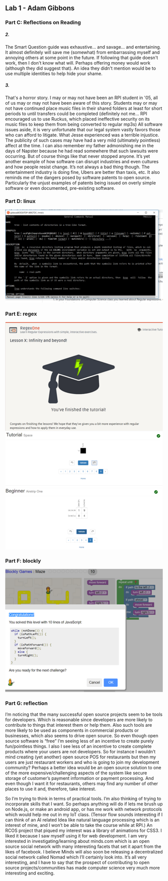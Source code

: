 ## Lab 1 - Adam Gibbons
### Part C: Reflections on Reading
##### 2.
The Smart Question guide was exhaustive... and savage... and entertaining. It almost definitely will save me (somewhat) from embarrassing myself and annoying others at some point in the future. If following that guide doesn't work, then I don't know what will. Perhaps offering money would work (although they did suggest that). An idea they didn't mention would be to use multiple identities to help hide your shame.
##### 3.
That's a horror story. I may or may not have been an RPI student in '05, all of us may or may not have been aware of this story. Students may or may not have continued place music files in their shared folders at least for short periods to until transfers could be completed (definitely not me… RPI encouraged us to use Ruckus, which placed ineffective security on its music files to keep them from being converted to regular mp3s) All software issues aside, it is very unfortunate that our legal system vastly favors those who can afford to litigate. What Jesse experienced was a terrible injustice. The publicity of such cases may have had a very mild (ultimately pointless) affect at the time. I can also remember my father admonishing me in the days of Napster because he had read somewhere that such lawsuits were occurring. But of course things like that never stopped anyone. It’s yet another example of how software can disrupt industries and even cultures and how people resist change. It’s not always a bad thing though. The entertainment industry is doing fine, Ubers are better than taxis, etc. It also reminds me of the dangers posed by software patents to open source. Particularly the unjust examples of patents being issued on overly simple software or even documented, pre-existing software. 
### Part D: linux
![tree man page](TM.PNG)
### Part E: regex
![first regex part](finished_regex_1.PNG)
![second regex part](tutorial_complete.PNG)
![third regex part](one_through_five_done.PNG)
### Part F: blockly
![first regex part](BlocklySol.PNG)
### Part G: reflection
I’m noticing that the many successful open source projects seem to be tools for developers. Which is reasonable since developers are more likely to contribute to things that interest them or help them. Also such tools are more likely to be used as components in commercial products or businesses, which also seems to drive open source. So even though open source software is “free” I’m seeing less of an incentive to create purely fun/pointless things. I also I see less of an incentive to create complete products where your users are not developers. So for instance I wouldn’t mind creating (yet another) open source POS for restaurants but then my users are just restaurant workers and who is going to join my development community? Perhaps a better idea would be an open source solution to one of the more expensive/challenging aspects of the system like secure storage of customer’s payment information or payment processing. And even though I want it for restaurants, others may find any number of other places to use it and, therefore, take interest. 

So I’m trying to think in terms of practical tools. I’m also thinking of trying to incorporate skills that I want. So perhaps anything will do if lets me brush up on Node.js, or make an android app, or has me work with network protocols which would help me out in my IoT class. (Tensor flow sounds interesting if I can think of an AI related Idea like natural language processing which is an interest of mine, and I won’t be able to take the course while at RPI.) An RCOS project that piqued my interest was a library of animations for CSS3. I liked it because I saw myself using it for web development. I am very interested in investigating/learning about minds.com which is an open source social network with many interesting facets that set it apart from the likes of facebook. I believe Minds will also soon be releasing a decentralized social network called Nomad which I’ll certainly look into. It’s all very interesting, and I have to say that the prospect of contributing to open source projects/communities has made computer science very much more interesting and exciting.

